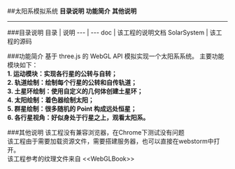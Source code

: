 ##太阳系模拟系统
**目录说明**
**功能简介**
**其他说明**

---------------------------------------------------------------------

###目录说明
目录 | 说明
--- | ---
doc | 该工程的说明文档
SolarSystem | 该工程的源码

###功能简介
 基于 three.js 的 WebGL API 模拟实现一个太阳系系统。 主要功能模块如下： <br/>
 **1. 运动模块：实现各行星的公转与自转；**<br/>
 **2. 轨道绘制：绘制每个行星的公转和自传轨道；**<br/>
 **3. 土星环绘制：使用自定义的几何体创建土星环；**<br/>
 **4. 太阳绘制：着色器绘制太阳；**<br/>
 **5. 群星绘制：很多随机的 Point 构成远处恒星；**<br/>
 **6. 各行星视角：好似身处于行星之上，观看太阳系。**<br/>

###其他说明
 该工程没有兼容浏览器，在Chrome下测试没有问题<br/>
该工程由于需要加载资源文件，需要搭建服务器，也可以直接在webstorm中打开。<br/>
该工程参考的纹理文件来自 \<\<WebGLBook>>